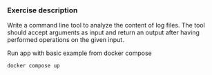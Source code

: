 ### Exercise description

Write a command line tool to analyze the content of log files. The tool should accept arguments as input and return 
an output after having performed operations on the given input.


Run app with basic example from docker compose
```
docker compose up
```
